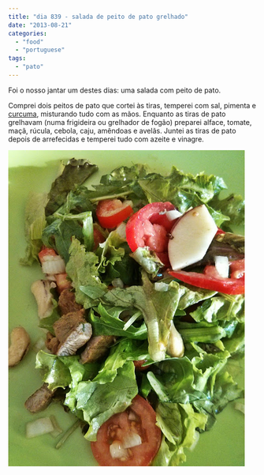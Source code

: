```yaml
---
title: "dia 839 - salada de peito de pato grelhado"
date: "2013-08-21"
categories: 
  - "food"
  - "portuguese"
tags: 
  - "pato"
---
```


Foi o nosso jantar um destes dias: uma salada com peito de pato.

  

Comprei dois peitos de pato que cortei às tiras, temperei com sal, pimenta e [curcuma](http://en.wikipedia.org/wiki/Turmeric), misturando tudo com as mãos. Enquanto as tiras de pato grelhavam (numa frigideira ou grelhador de fogão) preparei alface, tomate, maçã, rúcula, cebola, caju, amêndoas e avelãs. Juntei as tiras de pato depois de arrefecidas e temperei tudo com azeite e vinagre. 

  

 [![](images/IMG_20130817_194659_20130821054428498.jpg)](http://lh5.ggpht.com/-84ZILRkjSwk/UhRF5spW7vI/AAAAAAAAFsw/RbXwahXRv7Q/s1600/IMG_20130817_194659_20130821054428498.jpg)
